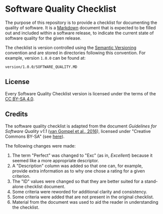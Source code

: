 # Software Quality Checklist

The purpose of this repository is to provide a checklist for documenting the quality of software.
It is a [Markdown](https://en.wikipedia.org/wiki/Markdown) document that is expected to be filled out and
included within a software release, to indicate the current state of software quality for the given release.

The checklist is version controlled using the [Semantic Versioning](https://semver.org/) convention and are stored in
directories following this convention.
For example, version `1.0.0` can be found at:

`version/1.0.0/SOFTWARE_QUALITY.MD`

## License

Every Software Quality Checklist version is licensed under the terms of the
[CC BY-SA 4.0](https://creativecommons.org/licenses/by-sa/4.0/legalcode).

## Credits

The software quality checklist is adapted from the document 
_Guidelines for Software Quality v1.1_ ([van Gompel et al., 2016](https://github.com/CLARIAH/software-quality-guidelines/blob/b842de9dbbe50f9d08c91105d8ac0c7b147c433f/softwareguidelines.pdf)), 
licensed under "Creative Commons BY-SA" (see [here](https://github.com/CLARIAH/software-quality-guidelines/blob/b842de9dbbe50f9d08c91105d8ac0c7b147c433f/LICENSE)).

The following changes were made:
1. The term "Perfect" was changed to "Exc" (as in, _Excellent_) because it seemed like a more appropriate descriptor.
2. A "Description" column was added so that one can, for example, provide extra information as to why one chose a rating for a given criterion.
3. The "ID" values were changed so that they are better suited for a stand-alone checklist document.
4. Some criteria were reworded for additional clarity and consistency.
5. Some criteria were added that are not present in the original checklist.
6. Material from the document was used to aid the reader in understanding the checklist.
